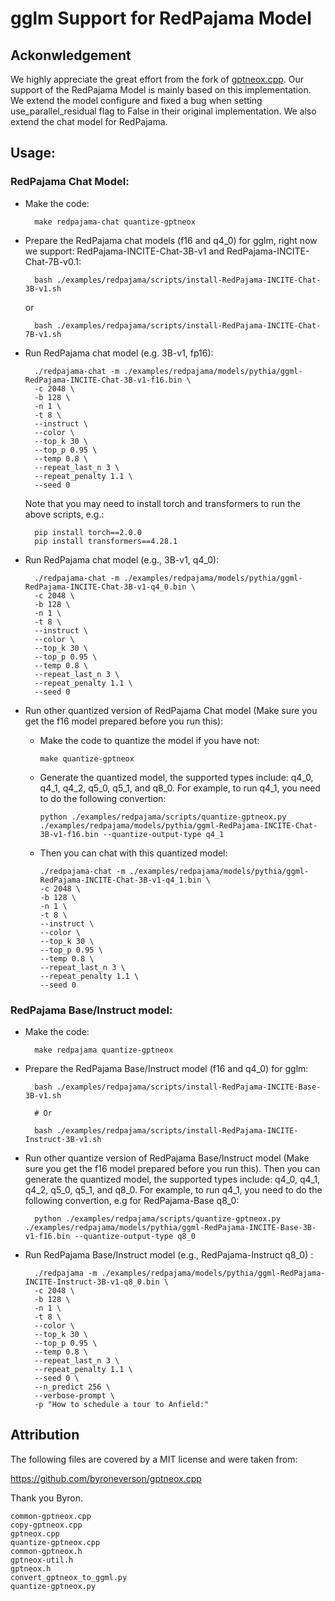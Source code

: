 # gglm Support for RedPajama Model

## Ackonwledgement 

We highly appreciate the great effort from the fork of [gptneox.cpp](https://github.com/byroneverson/gptneox.cpp). Our support of the RedPajama Model is mainly based on this implementation. We extend the model configure and fixed a bug when setting use_parallel_residual flag to False in their original implementation. We also extend the chat model for RedPajama.

## Usage:

### RedPajama Chat Model:

- Make the code:

        make redpajama-chat quantize-gptneox


- Prepare the RedPajama chat models (f16 and q4_0) for gglm, right now we support: RedPajama-INCITE-Chat-3B-v1 and RedPajama-INCITE-Chat-7B-v0.1:

        bash ./examples/redpajama/scripts/install-RedPajama-INCITE-Chat-3B-v1.sh

    or

        bash ./examples/redpajama/scripts/install-RedPajama-INCITE-Chat-7B-v1.sh

- Run RedPajama chat model (e.g. 3B-v1, fp16):

        ./redpajama-chat -m ./examples/redpajama/models/pythia/ggml-RedPajama-INCITE-Chat-3B-v1-f16.bin \
        -c 2048 \
        -b 128 \
        -n 1 \
        -t 8 \
        --instruct \
        --color \
        --top_k 30 \
        --top_p 0.95 \
        --temp 0.8 \
        --repeat_last_n 3 \
        --repeat_penalty 1.1 \
        --seed 0

    Note that you may need to install torch and transformers to run the above scripts, e.g.:
        
        pip install torch==2.0.0
        pip install transformers==4.28.1


- Run RedPajama chat model (e.g., 3B-v1, q4_0):

        ./redpajama-chat -m ./examples/redpajama/models/pythia/ggml-RedPajama-INCITE-Chat-3B-v1-q4_0.bin \
        -c 2048 \
        -b 128 \
        -n 1 \
        -t 8 \
        --instruct \
        --color \
        --top_k 30 \
        --top_p 0.95 \
        --temp 0.8 \
        --repeat_last_n 3 \
        --repeat_penalty 1.1 \
        --seed 0

- Run other quantized version of RedPajama Chat model (Make sure you get the f16 model prepared before you run this):

  - Make the code to quantize the model if you have not:

        make quantize-gptneox

  - Generate the quantized model, the supported types include: q4_0, q4_1, q4_2, q5_0, q5_1, and q8_0. For example, to run q4_1, you need to do the following convertion:

        python ./examples/redpajama/scripts/quantize-gptneox.py ./examples/redpajama/models/pythia/ggml-RedPajama-INCITE-Chat-3B-v1-f16.bin --quantize-output-type q4_1

  - Then you can chat with this quantized model:

        ./redpajama-chat -m ./examples/redpajama/models/pythia/ggml-RedPajama-INCITE-Chat-3B-v1-q4_1.bin \
        -c 2048 \
        -b 128 \
        -n 1 \
        -t 8 \
        --instruct \
        --color \
        --top_k 30 \
        --top_p 0.95 \
        --temp 0.8 \
        --repeat_last_n 3 \
        --repeat_penalty 1.1 \
        --seed 0




### RedPajama Base/Instruct model:

- Make the code:

        make redpajama quantize-gptneox


- Prepare the RedPajama Base/Instruct model (f16 and q4_0) for gglm:

        bash ./examples/redpajama/scripts/install-RedPajama-INCITE-Base-3B-v1.sh

        # Or 

        bash ./examples/redpajama/scripts/install-RedPajama-INCITE-Instruct-3B-v1.sh

- Run other quantize version of RedPajama Base/Instruct model (Make sure you get the f16 model prepared before you run this). Then you can generate the quantized model, the supported types include: q4_0, q4_1, q4_2, q5_0, q5_1, and q8_0. For example, to run q4_1, you need to do the following convertion, e.g for RedPajama-Base q8_0:

        python ./examples/redpajama/scripts/quantize-gptneox.py ./examples/redpajama/models/pythia/ggml-RedPajama-INCITE-Base-3B-v1-f16.bin --quantize-output-type q8_0

- Run RedPajama Base/Instruct model (e.g., RedPajama-Instruct q8_0) :

        ./redpajama -m ./examples/redpajama/models/pythia/ggml-RedPajama-INCITE-Instruct-3B-v1-q8_0.bin \
        -c 2048 \
        -b 128 \
        -n 1 \
        -t 8 \
        --color \
        --top_k 30 \
        --top_p 0.95 \
        --temp 0.8 \
        --repeat_last_n 3 \
        --repeat_penalty 1.1 \
        --seed 0 \
        --n_predict 256 \
        --verbose-prompt \
        -p "How to schedule a tour to Anfield:"


## Attribution

The following files are covered by a MIT license and were taken from:

https://github.com/byroneverson/gptneox.cpp

Thank you Byron.

```
common-gptneox.cpp	
copy-gptneox.cpp	
gptneox.cpp		
quantize-gptneox.cpp
common-gptneox.h	
gptneox-util.h		
gptneox.h
convert_gptneox_to_ggml.py
quantize-gptneox.py
```